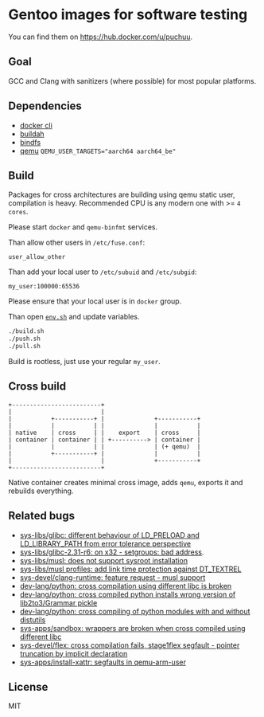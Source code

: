 # Gentoo images for software testing

You can find them on https://hub.docker.com/u/puchuu.

## Goal

GCC and Clang with sanitizers (where possible) for most popular platforms.

## Dependencies

- [docker cli](https://github.com/docker/cli)
- [buildah](https://github.com/containers/buildah)
- [bindfs](https://github.com/mpartel/bindfs)
- [qemu](https://github.com/qemu/qemu) `QEMU_USER_TARGETS="aarch64 aarch64_be"`

## Build

Packages for cross architectures are building using qemu static user, compilation is heavy.
Recommended CPU is any modern one with >= `4 cores`.

Please start `docker` and `qemu-binfmt` services.

Than allow other users in `/etc/fuse.conf`:

```
user_allow_other
```

Than add your local user to `/etc/subuid` and `/etc/subgid`:

```
my_user:100000:65536
```

Please ensure that your local user is in `docker` group.

Than open [`env.sh`](env.sh) and update variables.

```sh
./build.sh
./push.sh
./pull.sh
```

Build is rootless, just use your regular `my_user`.

## Cross build

```
+-------------------------+
|                         |
|           +-----------+ |              +-----------+
|           |           | |              |           |
| native    | cross     | |    export    | cross     |
| container | container | | +----------> | container |
|           |           | |              | (+ qemu)  |
|           +-----------+ |              |           |
|                         |              +-----------+
+-------------------------+
```

Native container creates minimal cross image, adds `qemu`, exports it and rebuilds everything.

## Related bugs

- [sys-libs/glibc: different behaviour of LD_PRELOAD and LD_LIBRARY_PATH from error tolerance perspective](https://sourceware.org/bugzilla/show_bug.cgi?id=25341)
- [sys-libs/glibc-2.31-r6: on x32 - setgroups: bad address](https://bugs.gentoo.org/736904).
- [sys-libs/musl: does not support sysroot installation](https://bugs.gentoo.org/732482)
- [sys-libs/musl profiles: add link time protection against DT_TEXTREL](https://bugs.gentoo.org/707660)
- [sys-devel/clang-runtime: feature request - musl support](https://github.com/google/sanitizers/issues/1080)
- [dev-lang/python: cross compilation using different libc is broken](https://bugs.gentoo.org/705970)
- [dev-lang/python: cross compiled python installs wrong version of lib2to3/Grammar pickle](https://bugs.gentoo.org/704816)
- [dev-lang/python: cross compiling of python modules with and without distutils](https://github.com/gentoo/gentoo/pull/9822)
- [sys-apps/sandbox: wrappers are broken when cross compiled using different libc](https://bugs.gentoo.org/706020)
- [sys-devel/flex: cross compilation fails, stage1flex segfault - pointer truncation by implicit declaration](https://bugs.gentoo.org/705800)
- [sys-apps/install-xattr: segfaults in qemu-arm-user](https://bugs.gentoo.org/587230)

## License

MIT
